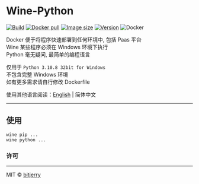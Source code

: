 # Wine-Python

[![Build](https://img.shields.io/github/workflow/status/bitjerry/wine-python/Publish%20Wine-Python)](https://github.com/bitjerry/wine-python)
[![Docker pull](https://img.shields.io/docker/pulls/idiotdocker/winepy?style=flat-square)](https://hub.docker.com/r/idiotdocker/winepy)
[![Image size](https://img.shields.io/docker/image-size/idiotdocker/winepy?style=flat-square)](https://hub.docker.com/r/idiotdocker/winepy)
[![Version](https://img.shields.io/docker/v/idiotdocker/winepy)](https://hub.docker.com/r/idiotdocker/winepy)
![Docker](https://img.shields.io/github/license/bitjerry/wine-python?style=flat-square)

Docker 便于将程序快速部署到任何环境中, 包括 Paas 平台  
Wine 某些程序必须在 Windows 环境下执行  
Python 毫无疑问, 最简单的编程语言  

仅用于 `Python 3.10.8 32bit for Windows`  
不包含完整 Windows 环境  
如有更多需求请自行修改 Dockerfile

使用其他语言阅读：[English](./README.md) | 简体中文

---


## 使用

```
wine pip ...
wine python ...
```

### 许可

---
MIT © [bitjerry](./LICENSE)